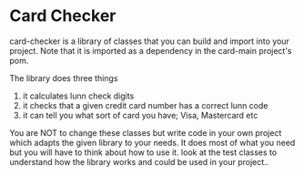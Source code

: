 # Card Checker
card-checker is a library of classes that you can build and import into your project.
Note that it is imported as a dependency in the card-main project's pom.

The library does three things

1. it calculates lunn check digits
2. it checks that a given credit card number has a correct lunn code
3. it can tell you what sort of card you have; Visa, Mastercard etc

You are NOT to change these classes but write code in your own project which adapts the given library to your needs.
It does most of what you need but you will have to think about how to use it.
look at the test classes to understand how the library works and could be used in your project.. 
